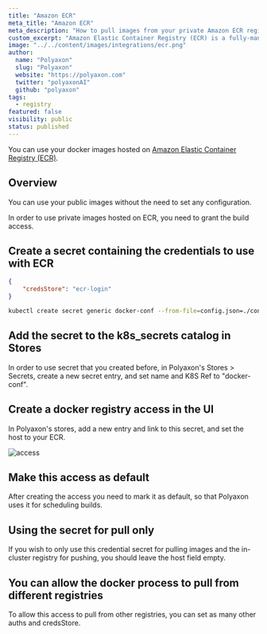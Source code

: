 ```yaml
---
title: "Amazon ECR"
meta_title: "Amazon ECR"
meta_description: "How to pull images from your private Amazon ECR registry. Use your Amazon ECR (elastic container registry) registry to start your machine learning and deep learning experiments on Kubernetes on Polyaxon."
custom_excerpt: "Amazon Elastic Container Registry (ECR) is a fully-managed Docker container registry that makes it easy for developers to store, manage, and deploy Docker container images."
image: "../../content/images/integrations/ecr.png"
author:
  name: "Polyaxon"
  slug: "Polyaxon"
  website: "https://polyaxon.com"
  twitter: "polyaxonAI"
  github: "polyaxon"
tags: 
  - registry
featured: false
visibility: public
status: published
---
```


You can use your docker images hosted on [Amazon Elastic Container Registry (ECR)](https://aws.amazon.com/ecr/).

## Overview

You can use your public images without the need to set any configuration. 

In order to use private images hosted on ECR, you need to grant the build access. 

## Create a secret containing the credentials to use with ECR

```json
{
    "credsStore": "ecr-login"
}
```

```bash
kubectl create secret generic docker-conf --from-file=config.json=./config.json -n polyaxon
```

## Add the secret to the k8s_secrets catalog in Stores

In order to use secret that you created before, in Polyaxon's Stores > Secrets, create a new secret entry, and set name and K8S Ref to "docker-conf".

## Create a docker registry access in the UI

In Polyaxon's stores, add a new entry and link to this secret, and set the host to your ECR.

![access](../../content/images/integrations/docker-access.png)


## Make this access as default

After creating the access you need to mark it as default, so that Polyaxon uses it for scheduling builds. 


## Using the secret for pull only

If you wish to only use this credential secret for pulling images and the in-cluster registry for pushing, you should leave the host field empty.

## You can allow the docker process to pull from different registries

To allow this access to pull from other registries, you can set as many other auths and credsStore.
